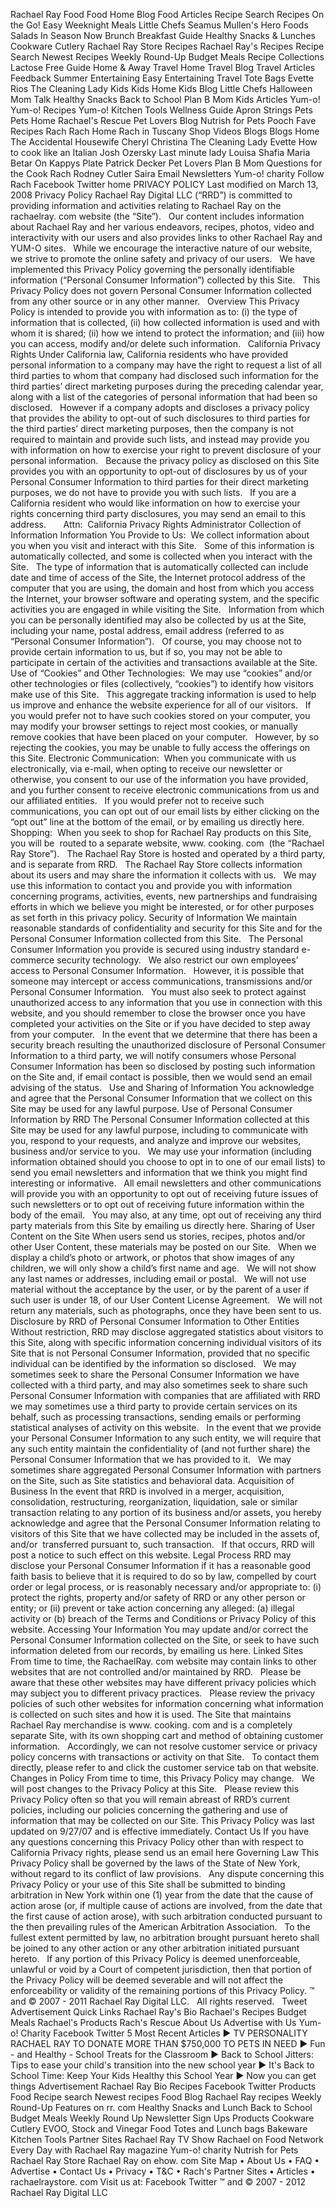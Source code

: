 Rachael Ray Food Food Home Blog Food Articles Recipe Search Recipes On the Go! Easy Weeknight Meals Little Chefs Seamus Mullen's Hero Foods Salads In Season Now Brunch Breakfast Guide Healthy Snacks & Lunches Cookware Cutlery Rachael Ray Store Recipes Rachael Ray's Recipes Recipe Search Newest Recipes Weekly Round-Up Budget Meals Recipe Collections Lactose Free Guide Home & Away Travel Home Travel Blog Travel Articles Feedback Summer Entertaining Easy Entertaining Travel Tote Bags Evette Rios The Cleaning Lady Kids Kids Home Kids Blog Little Chefs Halloween Mom Talk Healthy Snacks Back to School Plan B Mom Kids Articles Yum-o! Yum-o! Recipes Yum-o! Kitchen Tools Wellness Guide Apron Strings Pets Pets Home Rachael's Rescue Pet Lovers Blog Nutrish for Pets Pooch Fave Recipes Rach Rach Home Rach in Tuscany Shop Videos Blogs Blogs Home The Accidental Housewife Cheryl Christina The Cleaning Lady Evette How to cook like an Italian Josh Ozersky Last minute lady Louisa Shafia Maria Betar On Kappys Plate Patrick Decker Pet Lovers Plan B Mom Questions for the Cook Rach Rodney Cutler Saira Email Newsletters Yum-o! charity Follow Rach Facebook Twitter home PRIVACY POLICY Last modified on March 13, 2008 Privacy Policy Rachael Ray Digital LLC (“RRD”) is committed to providing information and activities relating to Rachael Ray on the rachaelray. com website (the “Site”).   Our content includes information about Rachael Ray and her various endeavors, recipes, photos, video and interactivity with our users and also provides links to other Rachael Ray and YUM-O sites.   While we encourage the interactive nature of our website, we strive to promote the online safety and privacy of our users.   We have implemented this Privacy Policy governing the personally identifiable information (“Personal Consumer Information”) collected by this Site.   This Privacy Policy does not govern Personal Consumer Information collected from any other source or in any other manner.   Overview This Privacy Policy is intended to provide you with information as to: (i) the type of information that is collected, (ii) how collected information is used and with whom it is shared; (ii) how we intend to protect the information; and (iii) how you can access, modify and/or delete such information.   California Privacy Rights Under California law, California residents who have provided personal information to a company may have the right to request a list of all third parties to whom that company had disclosed such information for the third parties’ direct marketing purposes during the preceding calendar year, along with a list of the categories of personal information that had been so disclosed.   However if a company adopts and discloses a privacy policy that provides the ability to opt-out of such disclosures to third parties for the third parties’ direct marketing purposes, then the company is not required to maintain and provide such lists, and instead may provide you with information on how to exercise your right to prevent disclosure of your personal information.   Because the privacy policy as disclosed on this Site provides you with an opportunity to opt-out of disclosures by us of your Personal Consumer Information to third parties for their direct marketing purposes, we do not have to provide you with such lists.   If you are a California resident who would like information on how to exercise your rights concerning third party disclosures, you may send an email to this address.       Attn:  California Privacy Rights Administrator Collection of Information Information You Provide to Us:  We collect information about you when you visit and interact with this Site.   Some of this information is automatically collected, and some is collected when you interact with the Site.   The type of information that is automatically collected can include date and time of access of the Site, the Internet protocol address of the computer that you are using, the domain and host from which you access the Internet, your browser software and operating system, and the specific activities you are engaged in while visiting the Site.   Information from which you can be personally identified may also be collected by us at the Site, including your name, postal address, email address (referred to as “Personal Consumer Information”).   Of course, you may choose not to provide certain information to us, but if so, you may not be able to participate in certain of the activities and transactions available at the Site.   Use of “Cookies” and Other Technologies:  We may use “cookies” and/or other technologies or files (collectively, “cookies”) to identify how visitors make use of this Site.   This aggregate tracking information is used to help us improve and enhance the website experience for all of our visitors.   If you would prefer not to have such cookies stored on your computer, you may modify your browser settings to reject most cookies, or manually remove cookies that have been placed on your computer.   However, by so rejecting the cookies, you may be unable to fully access the offerings on this Site. Electronic Communication:  When you communicate with us electronically, via e-mail, when opting to receive our newsletter or otherwise, you consent to our use of the information you have provided, and you further consent to receive electronic communications from us and our affiliated entities.   If you would prefer not to receive such communications, you can opt out of our email lists by either clicking on the “opt out” line at the bottom of the email, or by emailing us directly here. Shopping:  When you seek to shop for Rachael Ray products on this Site, you will be  routed to a separate website, www. cooking. com  (the “Rachael Ray Store”).   The Rachael Ray Store is hosted and operated by a third party, and is separate from RRD.   The Rachael Ray Store collects information about its users and may share the information it collects with us.   We may use this information to contact you and provide you with information concerning programs, activities, events, new partnerships and fundraising efforts in which we believe you might be interested, or for other purposes as set forth in this privacy policy. Security of Information We maintain reasonable standards of confidentiality and security for this Site and for the Personal Consumer Information collected from this Site.   The Personal Consumer Information you provide is secured using industry standard e-commerce security technology.   We also restrict our own employees’ access to Personal Consumer Information.   However, it is possible that someone may intercept or access communications, transmissions and/or Personal Consumer Information.   You must also seek to protect against unauthorized access to any information that you use in connection with this website, and you should remember to close the browser once you have completed your activities on the Site or if you have decided to step away from your computer.   In the event that we determine that there has been a security breach resulting the unauthorized disclosure of Personal Consumer Information to a third party, we will notify consumers whose Personal Consumer Information has been so disclosed by posting such information on the Site and, if email contact is possible, then we would send an email advising of the status.   Use and Sharing of Information You acknowledge and agree that the Personal Consumer Information that we collect on this Site may be used for any lawful purpose. Use of Personal Consumer Information by RRD The Personal Consumer Information collected at this Site may be used for any lawful purpose, including to communicate with you, respond to your requests, and analyze and improve our websites, business and/or service to you.   We may use your information (including information obtained should you choose to opt in to one of our email lists) to send you email newsletters and information that we think you might find interesting or informative.   All email newsletters and other communications will provide you with an opportunity to opt out of receiving future issues of such newsletters or to opt out of receiving future information within the body of the email.   You may also, at any time, opt out of receiving any third party materials from this Site by emailing us directly here. Sharing of User Content on the Site When users send us stories, recipes, photos and/or other User Content, these materials may be posted on our Site.   When we display a child’s photo or artwork, or photos that show images of any children, we will only show a child’s first name and age.   We will not show any last names or addresses, including email or postal.   We will not use material without the acceptance by the user, or by the parent of a user if such user is under 18, of our User Content License Agreement.   We will not return any materials, such as photographs, once they have been sent to us. Disclosure by RRD of Personal Consumer Information to Other Entities Without restriction, RRD may disclose aggregated statistics about visitors to this Site, along with specific information concerning individual visitors of its Site that is not Personal Consumer Information, provided that no specific individual can be identified by the information so disclosed.   We may sometimes seek to share the Personal Consumer Information we have collected with a third party, and may also sometimes seek to share such Personal Consumer Information with companies that are affiliated with RRD  we may sometimes use a third party to provide certain services on its behalf, such as processing transactions, sending emails or performing statistical analyses of activity on this website.   In the event that we provide your Personal Consumer Information to any such entity, we will require that any such entity maintain the confidentiality of (and not further share) the Personal Consumer Information that we has provided to it.   We may sometimes share aggregated Personal Consumer Information with partners on the Site, such as Site statistics and behavioral data. Acquisition of Business In the event that RRD is involved in a merger, acquisition, consolidation, restructuring, reorganization, liquidation, sale or similar transaction relating to any portion of its business and/or assets, you hereby acknowledge and agree that the Personal Consumer Information relating to visitors of this Site that we have collected may be included in the assets of, and/or  transferred pursuant to, such transaction.   If that occurs, RRD will post a notice to such effect on this website. Legal Process RRD may disclose your Personal Consumer Information if it has a reasonable good faith basis to believe that it is required to do so by law, compelled by court order or legal process, or is reasonably necessary and/or appropriate to: (i) protect the rights, property and/or safety of RRD or any other person or entity; or (ii) prevent or take action concerning any alleged: (a) illegal activity or (b) breach of the Terms and Conditions or Privacy Policy of this website. Accessing Your Information You may update and/or correct the Personal Consumer Information collected on the Site, or seek to have such information deleted from our records, by emailing us here. Linked Sites From time to time, the RachaelRay. com website may contain links to other websites that are not controlled and/or maintained by RRD.   Please be aware that these other websites may have different privacy policies which may subject you to different privacy practices.   Please review the privacy policies of such other websites for information concerning what information is collected on such sites and how it is used. The Site that maintains Rachael Ray merchandise is www. cooking. com and is a completely separate Site, with its own shopping cart and method of obtaining customer information.   Accordingly, we can not resolve customer service or privacy policy concerns with transactions or activity on that Site.   To contact them directly, please refer to and click the customer service tab on that website. Changes in Policy From time to time, this Privacy Policy may change.   We will post changes to the Privacy Policy at this Site.   Please review this Privacy Policy often so that you will remain abreast of RRD’s current policies, including our policies concerning the gathering and use of information that may be collected on our Site. This Privacy Policy was last updated on 9/27/07 and is effective immediately. Contact Us If you have any questions concerning this Privacy Policy other than with respect to California Privacy rights, please send us an email here Governing Law This Privacy Policy shall be governed by the laws of the State of New York, without regard to its conflict of law provisions.   Any dispute concerning this Privacy Policy or your use of this Site shall be submitted to binding arbitration in New York within one (1) year from the date that the cause of action arose (or, if multiple cause of actions are involved, from the date that the first cause of action arose), with such arbitration conducted pursuant to the then prevailing rules of the American Arbitration Association.   To the fullest extent permitted by law, no arbitration brought pursuant hereto shall be joined to any other action or any other arbitration initiated pursuant hereto.   If any portion of this Privacy Policy is deemed unenforceable, unlawful or void by a Court of competent jurisdiction, then that portion of the Privacy Policy will be deemed severable and will not affect the enforceability or validity of the remaining portions of this Privacy Policy. ™ and © 2007 - 2011 Rachael Ray Digital LLC.   All rights reserved.   Tweet Advertisement Quick Links Rachael Ray's Bio Rachael's Recipes Budget Meals Rachael's Products Rach's Rescue About Us Advertise with Us Yum-o! Charity Facebook Twitter 5 Most Recent Articles ► TV PERSONALITY RACHAEL RAY TO DONATE MORE THAN $750,000 TO PETS IN NEED ► Fun - and Healthy - School Treats for the Classroom ► Back to School Jitters: Tips to ease your child's transition into the new school year ► It's Back to School Time: Keep Your Kids Healthy this School Year ► Now you can get things Advertisement Rachael Ray Bio Recipes Facebook Twitter Products Food Recipe search Newest recipes Food Blog Rachael Ray recipes Weekly Round-Up Features on rr. com Healthy Snacks and Lunch Back to School Budget Meals Weekly Round Up Newsletter Sign Ups Products Cookware Cutlery EVOO, Stock and Vinegar Food Totes and Lunch bags Bakeware Kitchen Tools Partner Sites Rachael Ray TV Show Rachael on Food Network Every Day with Rachael Ray magazine Yum-o! charity Nutrish for Pets Rachael Ray Store Rachael Ray on ehow. com Site Map • About Us • FAQ • Advertise • Contact Us • Privacy • T&C • Rach's Partner Sites • Articles • rachaelraystore. com Visit us at: Facebook Twitter ™ and © 2007 - 2012 Rachael Ray Digital LLC